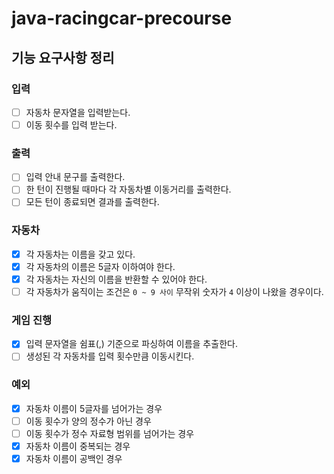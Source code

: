 # java-racingcar-precourse

## 기능 요구사항 정리

### 입력

- [ ] 자동차 문자열을 입력받는다.
- [ ] 이동 횟수를 입력 받는다.

### 출력

- [ ] 입력 안내 문구를 출력한다.
- [ ] 한 턴이 진행될 때마다 각 자동차별 이동거리를 출력한다.
- [ ] 모든 턴이 종료되면 결과를 출력한다.

### 자동차

- [x] 각 자동차는 이름을 갖고 있다.
- [x] 각 자동차의 이름은 5글자 이하여야 한다.
- [x] 각 자동차는 자신의 이름을 반환할 수 있어야 한다.
- [ ] 각 자동차가 움직이는 조건은 `0 ~ 9 사이` 무작위 숫자가 `4` 이상이 나왔을 경우이다.

### 게임 진행

- [x] 입력 문자열을 쉼표(,) 기준으로 파싱하여 이름을 추출한다.
- [ ] 생성된 각 자동차를 입력 횟수만큼 이동시킨다.

### 예외

- [x] 자동차 이름이 5글자를 넘어가는 경우
- [ ] 이동 횟수가 양의 정수가 아닌 경우
- [ ] 이동 횟수가 정수 자료형 범위를 넘어가는 경우
- [x] 자동차 이름이 중복되는 경우
- [x] 자동차 이름이 공백인 경우
